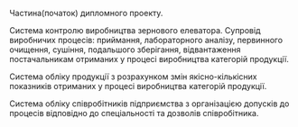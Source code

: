 Частина(початок) дипломного проекту.

Система контролю виробництва зернового елеватора.
Супровід виробничих процесів:
      приймання, 
      лабораторного аналізу, 
      первинного очищення, 
      сушіння, 
      подальшого зберігання,
      відвантаження постачальникам отриманих у процесі виробництва категорій продукції.

Система обліку продукції з розрахунком змін якісно-кількісних показників отриманих у процесі виробництва категорій продукції.

Система обліку співробітників підприємства з організацією допусків до процесів відповідно до спеціальності та дозволів співробітника.
